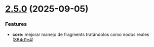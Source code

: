 # [2.5.0](https://github.com/kkokotero/boxels/compare/864d1e4cc16ed12351b2d324772543aa8f4a6083...v2.5.0) (2025-09-05)


### Features

* **core:** mejorar manejo de fragments tratándolos como nodos reales ([864d1e4](https://github.com/kkokotero/boxels/commit/864d1e4cc16ed12351b2d324772543aa8f4a6083))



